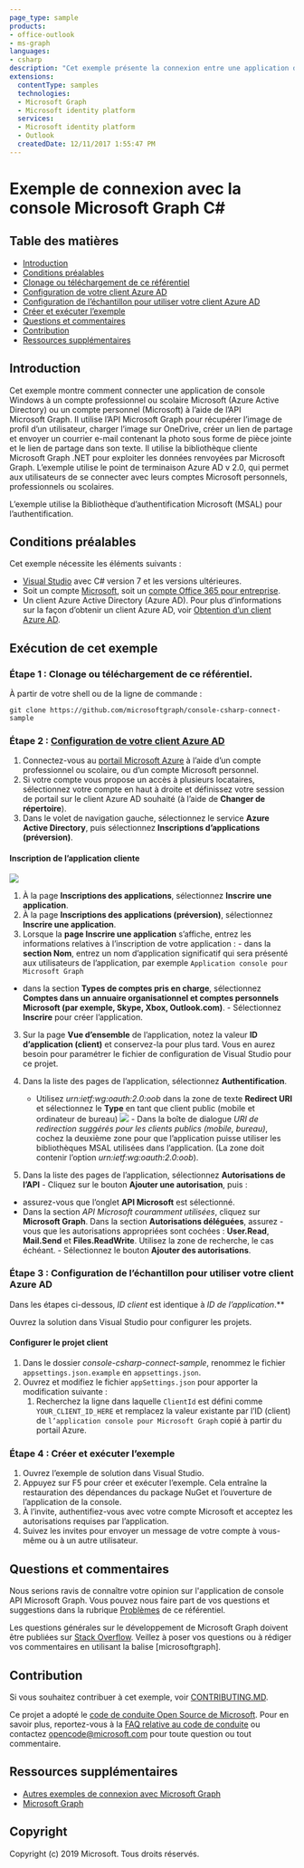 ```yaml
---
page_type: sample
products:
- office-outlook
- ms-graph
languages:
- csharp
description: "Cet exemple présente la connexion entre une application de console Windows et un compte professionnel, scolaire (Azure Active Directory) ou personnel (Microsoft) utilisant l’API Microsoft Graph pour envoyer un e-mail."
extensions:
  contentType: samples
  technologies:
  - Microsoft Graph 
  - Microsoft identity platform
  services:
  - Microsoft identity platform
  - Outlook
  createdDate: 12/11/2017 1:55:47 PM
---
```

# Exemple de connexion avec la console Microsoft Graph C#

## Table des matières

* [Introduction](#introduction)
* [Conditions préalables](#prerequisites)
* [Clonage ou téléchargement de ce référentiel](#cloning-or-downloading-repo)
* [Configuration de votre client Azure AD](#configuring-Azure-AD-tenant )
* [Configuration de l’échantillon pour utiliser votre client Azure AD](#configuring-sample-to-use-Azure-AD-tenant)
* [Créer et exécuter l’exemple](#build-and-run-sample)
* [Questions et commentaires](#questions-and-comments)
* [Contribution](#contributing)
* [Ressources supplémentaires](#additional-resources)

## Introduction

Cet exemple montre comment connecter une application de console Windows à un compte professionnel ou scolaire Microsoft (Azure Active Directory) ou un compte personnel (Microsoft) à l’aide de l’API Microsoft Graph. Il utilise l’API Microsoft Graph pour récupérer l’image de profil d’un utilisateur, charger l’image sur OneDrive, créer un lien de partage et envoyer un courrier e-mail contenant la photo sous forme de pièce jointe et le lien de partage dans son texte. Il utilise la bibliothèque cliente Microsoft Graph .NET pour exploiter les données renvoyées par Microsoft Graph. L’exemple utilise le point de terminaison Azure AD v 2.0, qui permet aux utilisateurs de se connecter avec leurs comptes Microsoft personnels, professionnels ou scolaires.

L’exemple utilise la Bibliothèque d’authentification Microsoft (MSAL) pour l’authentification.

## Conditions préalables

Cet exemple nécessite les éléments suivants :

- [Visual Studio](https://www.visualstudio.com/en-us/downloads) avec C# version 7 et les versions ultérieures. 
-  Soit un compte [Microsoft](www.outlook.com), soit un [compte Office 365 pour entreprise](https://msdn.microsoft.com/en-us/office/office365/howto/setup-development-environment#bk_Office365Account).
- Un client Azure Active Directory (Azure AD). Pour plus d’informations sur la façon d’obtenir un client Azure AD, voir [Obtention d’un client Azure AD](https://azure.microsoft.com/en-us/documentation/articles/active-directory-howto-tenant/).

## Exécution de cet exemple

<a name="cloning-or-downloading-repo"></a>
### Étape 1 : Clonage ou téléchargement de ce référentiel.

À partir de votre shell ou de la ligne de commande :

`git clone https://github.com/microsoftgraph/console-csharp-connect-sample`

<a name="configuring-Azure-AD-tenant"></a>
### Étape 2 : [Configuration de votre client Azure AD](#configuring-Azure-AD-tenant )
 

1. Connectez-vous au [portail Microsoft Azure](https://portal.azure.com) à l’aide d’un compte professionnel ou scolaire, ou d’un compte Microsoft personnel.
2. Si votre compte vous propose un accès à plusieurs locataires, sélectionnez votre compte en haut à droite et définissez votre session de portail sur le client Azure AD souhaité (à l’aide de **Changer de répertoire**).
3. Dans le volet de navigation gauche, sélectionnez le service **Azure Active Directory**, puis sélectionnez **Inscriptions d’applications (préversion)**.

#### Inscription de l’application cliente
![](https://github.com/nicolesigei/console-csharp-connect-sample/blob/master/readme-images/registrations.png)
1. À la page **Inscriptions des applications**, sélectionnez **Inscrire une application**.
1. À la page **Inscriptions des applications (préversion)**, sélectionnez **Inscrire une application**.
2. Lorsque la **page Inscrire une application** s’affiche, entrez les informations relatives à l’inscription de votre application :
- dans la **section Nom**, entrez un nom d’application significatif qui sera présenté aux utilisateurs de l’application, par exemple `Application console pour Microsoft Graph`
- dans la section **Types de comptes pris en charge**, sélectionnez **Comptes dans un annuaire organisationnel et comptes personnels Microsoft (par exemple, Skype, Xbox, Outlook.com)**.
- Sélectionnez **Inscrire** pour créer l’application.
3. Sur la page **Vue d’ensemble** de l’application, notez la valeur **ID d’application (client)** et conservez-la pour plus tard. Vous en aurez besoin pour paramétrer le fichier de configuration de Visual Studio pour ce projet.
4. Dans la liste des pages de l’application, sélectionnez **Authentification**.

    - Utilisez *urn:ietf:wg:oauth:2.0:oob* dans la zone de texte **Redirect URI** et sélectionnez le **Type** en tant que client public (mobile et ordinateur de bureau)
![](https://github.com/nicolesigei/console-csharp-connect-sample/blob/master/readme-images/redirect.png)
- Dans la boîte de dialogue *URI de redirection suggérés pour les clients publics (mobile, bureau)*, cochez la deuxième zone pour que l’application puisse utiliser les bibliothèques MSAL utilisées dans l’application. (La zone doit contenir l’option *urn:ietf:wg:oauth:2.0:oob*).
5. Dans la liste des pages de l’application, sélectionnez **Autorisations de l’API**
- Cliquez sur le bouton **Ajouter une autorisation**, puis :
- assurez-vous que l’onglet **API Microsoft** est sélectionné.
- Dans la section *API Microsoft couramment utilisées*, cliquez sur **Microsoft Graph**. Dans la section **Autorisations déléguées**, assurez
-vous que les autorisations appropriées sont cochées : **User.Read**, **Mail.Send** et **Files.ReadWrite**. Utilisez la zone de recherche, le cas échéant.
- Sélectionnez le bouton **Ajouter des autorisations**.

<a name="configuring-sample-to-use-Azure-AD-tenant"></a>
### Étape 3 : Configuration de l’échantillon pour utiliser votre client Azure AD

Dans les étapes ci-dessous, *ID client* est identique à *ID de l’application*.**

Ouvrez la solution dans Visual Studio pour configurer les projets.

#### Configurer le projet client

1. Dans le dossier *console-csharp-connect-sample*, renommez le fichier `appsettings.json.example` en `appsettings.json`.
1. Ouvrez et modifiez le fichier `appSettings.json` pour apporter la modification suivante :
    1. Recherchez la ligne dans laquelle `ClientId` est défini comme `YOUR_CLIENT_ID_HERE` et remplacez la valeur existante par l’ID (client) de `l’application console pour Microsoft Graph` copié à partir du portail Azure.

<a name="build-and-run-sample"></a>
### Étape 4 : Créer et exécuter l’exemple 

1. Ouvrez l’exemple de solution dans Visual Studio.
2. Appuyez sur F5 pour créer et exécuter l’exemple. Cela entraîne la restauration des dépendances du package NuGet et l’ouverture de l’application de la console.
3. À l’invite, authentifiez-vous avec votre compte Microsoft et acceptez les autorisations requises par l’application.
4. Suivez les invites pour envoyer un message de votre compte à vous-même ou à un autre utilisateur.
   
## Questions et commentaires

Nous serions ravis de connaître votre opinion sur l'application de console API Microsoft Graph. Vous pouvez nous faire part de vos questions et suggestions dans la rubrique [Problèmes](https://github.com/microsoftgraph/console-csharp-connect-sample/issues) de ce référentiel.

Les questions générales sur le développement de Microsoft Graph doivent être publiées sur [Stack Overflow](https://stackoverflow.com/questions/tagged/microsoftgraph). Veillez à poser vos questions ou à rédiger vos commentaires en utilisant la balise \[microsoftgraph].

## Contribution ##

Si vous souhaitez contribuer à cet exemple, voir [CONTRIBUTING.MD](/CONTRIBUTING.md).

Ce projet a adopté le [code de conduite Open Source de Microsoft](https://opensource.microsoft.com/codeofconduct/). Pour en savoir plus, reportez-vous à la [FAQ relative au code de conduite](https://opensource.microsoft.com/codeofconduct/faq/) ou contactez [opencode@microsoft.com](mailto:opencode@microsoft.com) pour toute question ou tout commentaire.
  
## Ressources supplémentaires

- [Autres exemples de connexion avec Microsoft Graph](https://github.com/MicrosoftGraph?utf8=%E2%9C%93&query=-Connect)
- [Microsoft Graph](https://developer.microsoft.com/en-us/graph)

## Copyright
Copyright (c) 2019 Microsoft. Tous droits réservés.
